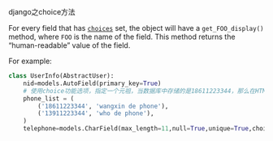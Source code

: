 django之choice方法



For every field that has [`choices`](https://docs.djangoproject.com/en/dev/ref/models/fields/#django.db.models.Field.choices) set, the object will have a `get_FOO_display()` method, where `FOO` is the name of the field. This method returns the “human-readable” value of the field.

For example:

```python
class UserInfo(AbstractUser):
    nid=models.AutoField(primary_key=True)
    # 使用choice功能选项，指定一个元祖，当数据库中存储的是18611223344，那么在HTML模板中调用{{ user.get_telephone_display }}后，将变为元祖中该手机号对应的信息
    phone_list = (
        ('18611223344', 'wangxin de phone'),
        ('13911223344', 'who de phone'),
    )
    telephone=models.CharField(max_length=11,null=True,unique=True,choices=phone_list)

```